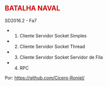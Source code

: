 
  <h2>
    <font color="#c9040a"> BATALHA NAVAL </font>
</h2>
   
   <p align="justify">SD2016.2 - Fa7</p>
   
 - 1) Cliente Servidor Socket Simples 
 - 2) Cliente Servidor Socket Thread 
 - 3) Cliente Servidor Socket Servidor de Fila 
 - 4) RPC
 



  
<p class="autoria">
    Por: <a title="Cícero Roniel" target="_blank" href="http://www.comppet.ufu.br/content/petianos/x">https://github.com/Cicero-Roniel/</a>
</p>

